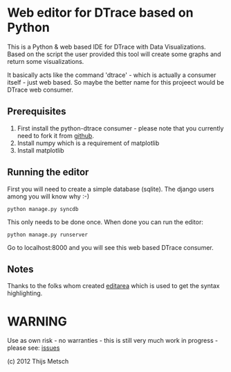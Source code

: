 Web editor for DTrace based on Python
==============

This is a Python &amp; web based IDE for DTrace with Data Visualizations. Based
on the script the user provided this tool will create some graphs and return
some visualizations.

It basically acts like the command 'dtrace' - which is actually a consumer
itself - just web based. So maybe the better name for this projeect would be 
DTrace web consumer.

Prerequisites
-------------

 1. First install the python-dtrace consumer - please note that you currently
    need to fork it from [github](https://github.com/tmetsch/python-dtrace).
 1. Install numpy which is a requirement of matplotlib
 1. Install matplotlib

Running the editor
------------------

First you will need to create a simple database (sqlite). The django users
among you will know why :-)

    python manage.py syncdb

This only needs to be done once. When done you can run the editor:

    python manage.py runserver

Go to localhost:8000 and you will see this web based DTrace consumer.

Notes
-----

Thanks to the folks whom created [editarea](http://www.cdolivet.com/editarea/)
which is used to get the syntax highlighting.

WARNING
=======
Use as own risk - no warranties - this is still very much work in progress -
please see: [issues](https://github.com/tmetsch/dtrace-web-ide/issues 'Issues')

(c) 2012 Thijs Metsch
